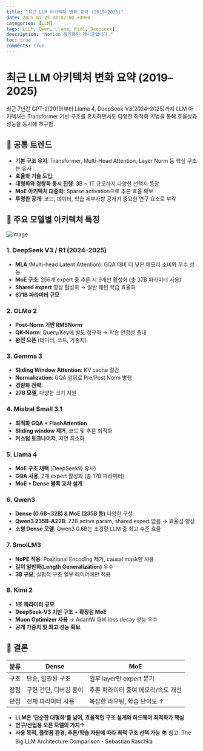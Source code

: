 ```yaml
---
title: "최근 LLM 아키텍처 변화 요약 (2019–2025)"
date: 2025-07-25 08:02:00 +0900
categories: [LLM]
tags: [LLM, Qwen, Llama, Kimi, Deepseek]
description: "Notion 동기화된 게시글입니다."
toc: true
comments: true
---
```


# 최근 LLM 아키텍처 변화 요약 (2019–2025)

최근 7년간 GPT-2(2019)부터 Llama 4, DeepSeek-V3(2024–2025)까지 LLM 아키텍처는 Transformer 기반 구조를 유지하면서도 다양한 최적화 기법을 통해 효율성과 성능을 동시에 추구함.

## 🔑 공통 트렌드

- **기본 구조 유지**: Transformer, Multi-Head Attention, Layer Norm 등 핵심 구조는 유사
- **효율화 기술 도입**:
- **대형화와 경량화 동시 진행**: 3B ~ 1T 규모까지 다양한 선택지 등장
- **MoE 아키텍처 대중화**: Sparse activation으로 추론 효율 확보
- **투명한 공개**: 코드, 데이터, 학습 세부사항 공개가 중요한 연구 요소로 부각
## 📌 주요 모델별 아키텍처 특징

![Image](https://prod-files-secure.s3.us-west-2.amazonaws.com/e6db513d-ec54-40ff-aa74-2487b0bcfe15/ac24fdd3-febf-45c7-8e99-afb6446591d8/image.png?X-Amz-Algorithm=AWS4-HMAC-SHA256&X-Amz-Content-Sha256=UNSIGNED-PAYLOAD&X-Amz-Credential=ASIAZI2LB466SX5XV2UG%2F20250727%2Fus-west-2%2Fs3%2Faws4_request&X-Amz-Date=20250727T052023Z&X-Amz-Expires=3600&X-Amz-Security-Token=IQoJb3JpZ2luX2VjEEQaCXVzLXdlc3QtMiJHMEUCIHOGLc%2Fcd1nGJO7b%2BS9jnZJeTa%2F2IB7dq1ETuXYVSalKAiEAlsvHa6Vhmb4qJb%2F98ihQvdpJEcMkpojG7B9F4sy4ayYq%2FwMIbRAAGgw2Mzc0MjMxODM4MDUiDKvm3vjRAT00onl9hyrcA%2FWmQSg3unyga6WBbynkH4i1hmWaIAgJFqPkIOB3DUrUz6VTjMkeaPCU8lp3jDrEsRsjiqVyNGQLtHakifovIkmPn9jEVo0baeKK7iMjeXMwMjnBOBA5pXmeUQCZEJAyaZ1fb6Btp7j6eZLpqEYcUmf6%2Bpk%2FOkSklEuvLI3jMw2k2Cfqes4cSL8FUQmbBMsuxfQ%2BbfzWyrAceIlhbPMidASixBaEdaRDl16tGC5j7KAoCzfvGhhVydzSv9NsdXuq3XlJ5vvHSKyPjaCVtrZRYTCLP%2Fo05%2B4MCdIsshX6y2dtVxN09QEfqw3R7Y%2FQmHjT%2BN1%2FopXebW3LTxlE4Ebnu4CEjjm3O6DGTKLxjb4rcDlDRg%2BhhfrTxBczjjVI%2FPNMKvhlFXcKecG302dfdBNgaKYH9Lfc4z%2B%2FdNZCQulqdjw5YN%2BpJkjXbiFndokHYmYksxndx8ai05H5zJKkuY8tg2Rjc7N0tiz60WAcW177R9CrbU8kPVhxADTcNp0I9EHZM3rN4HhES72TdO7YmEyGI54lJxJkIJIUn9hBrE6F5jQL07XQz03mAI7lfOxGSssPX6Kn%2BXdCJV9tnCbaW47C8gkszyMI0KVgNrAq4ExPIQh%2Fli4Y6Yi1f%2BsaDdJsMIa7lsQGOqUBPoVl3CuXqFQBgQyd4BSACLoX5%2F6DImLWFUfpuYLpyPLaWPpRCr5aNY5%2B62cjgvFtQXZdj5D0rbzogElN2S3IdrDuLjFLEFA4YF2bXnQdpiVddkQN8JnBf9esQzLVHeT5phWxbjgR3%2FvkzYtDtis6VPUDLY%2FhWueCq34damLspDSOiNqf8VtsTELawLo7HJf%2B4LwFSi9z2XeiAYBnQTmsm8Zk5jtf&X-Amz-Signature=7ec91469e0e4292579983da37e844f06861fed21da31693106c1864565614509&X-Amz-SignedHeaders=host&x-amz-checksum-mode=ENABLED&x-id=GetObject)

### 1. DeepSeek V3 / R1 (2024–2025)

- **MLA** (Multi-head Latent Attention): GQA 대비 더 낮은 메모리 소비와 우수 성능
- **MoE 구조**: 256개 expert 중 추론 시 9개만 활성화 (총 37B 파라미터 사용)
- **Shared expert** 항상 활성화 → 일반 패턴 학습 효율화
- **671B 파라미터 규모**
### 2. OLMo 2

- **Post-Norm 기반 RMSNorm**
- **QK-Norm**: Query/Key에 별도 정규화 → 학습 안정성 증대
- **완전 오픈** (데이터, 코드, 가중치)
### 3. Gemma 3

- **Sliding Window Attention**: KV cache 절감
- **Normalization**: GQA 앞뒤로 Pre/Post Norm 병행
- **경량화 전략**:
- **27B 모델**, 다양한 크기 지원
### 4. Mistral Small 3.1

- **최적화 GQA + FlashAttention**
- **Sliding window 제거**, 코드 및 추론 최적화
- **커스텀 토크나이저**, 지연 최소화
### 5. Llama 4

- **MoE 구조 채택** (DeepSeek와 유사)
- **GQA 사용**, 2개 expert 활성화 (총 17B 파라미터)
- **MoE + Dense 블록 교차 설계**
### 6. Qwen3

- **Dense (0.6B~32B) & MoE (235B 등)** 다양한 구성
- **Qwen3 235B-A22B**: 22B active param, shared expert 없음 → 효율성 향상
- **소형 Dense 모델**: Qwen3 0.6B는 초경량 LLM 중 최고 수준 효율
### 7. SmolLM3

- **NoPE 적용**: Positional Encoding 제거, causal mask만 사용
- **길이 일반화(Length Generalization)** 우수
- **3B 규모**, 실험적 구조 일부 레이어에만 적용
### 8. Kimi 2

- **1조 파라미터 규모**
- **DeepSeek-V3 기반 구조 + 확장된 MoE**
- **Muon Optimizer 사용** → AdamW 대비 loss decay 성능 우수
- **공개 가중치 및 최고 성능 확보**
## 🧩 결론

| 분류 | Dense | MoE |
| --- | --- | --- |
| 구조 | 단순, 일관된 구조 | 일부 layer만 expert 분기 |
| 장점 | 구현 간단, 디버깅 용이 | 추론 파라미터 줄여 메모리/속도 개선 |
| 단점 | 전체 파라미터 사용 | 복잡한 라우팅, 학습 난이도 ↑ |

- **LLM은 ‘단순한 대형화’를 넘어, 효율적인 구조 설계와 하드웨어 최적화가 핵심**
- **연구/산업용 오픈 모델의 가치↑**
- **사용 목적, 플랫폼 환경, 추론/학습 자원에 따라 최적 구조 선택 가능**
📚 참고: The Big LLM Architecture Comparison - Sebastian Raschka


